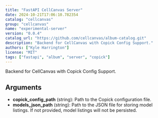 ```yaml
---
title: "FastAPI CellCanvas Server"
date: 2024-10-21T17:06:10.782354
catalog: "cellcanvas"
group: "cellcanvas"
name: "experimental-server"
version: "0.0.4"
catalog_url: "https://github.com/cellcanvas/album-catalog.git"
description: "Backend for CellCanvas with Copick Config Support."
authors: ["Kyle Harrington"]
license: "MIT"
tags: ["fastapi", "album", "server", "copick"]
---
```


Backend for CellCanvas with Copick Config Support.

## Arguments

- **copick_config_path** (string): Path to the Copick configuration file.
- **models_json_path** (string): Path to the JSON file for storing model listings. If not provided, model listings will not be persisted.

